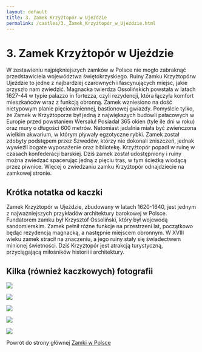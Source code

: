 ```yaml
---
layout: default
title: 3. Zamek Krzyżtopór w Ujeździe
permalink: /castles/3._Zamek_Krzyżtopór_w_Ujeździe.html
---
```


# 3. Zamek Krzyżtopór w Ujeździe

W zestawieniu najpiękniejszych zamków w Polsce nie mogło zabraknąć przedstawiciela województwa świętokrzyskiego. Ruiny Zamku Krzyżtopórw Ujeździe to jedne z najbardziej czarownych i fascynujących miejsc, jakie przyszło nam zwiedzić. Magnacka twierdza Ossolińskich powstała w latach 1627-44 w typie palazzo in fortezza, czyli rezydencji, która łączyła komfort mieszkańców wraz z funkcją obronną. Zamek wzniesiono na dość nietypowym planie pięcioramiennej, bastionowej gwiazdy. Pomyślcie tylko, że Zamek w Krzyżtoporze był jedną z największych budowli pałacowych w Europie przed powstaniem Wersalu! Posiadał 365 okien (tyle ile dni w roku) oraz mury o długości 600 metrów. Natomiast jadalnia miała być zwieńczona wielkim akwarium, w którym pływały egzotyczne rybki. Zamek został zdobyty podstępem przez Szwedów, którzy nie dokonali zniszczeń, jednak wywieźli bogate wyposażenie oraz bibliotekę. Krzyżtopór popadł w ruinę w czasach konfederacji barskiej. Dziś zamek został udostępniony i ruiny można zwiedzać spacerując jedną z pięciu tras, w tym ścieżką wiodącą przez piwnice. Więcej o zwiedzaniu zamku Krzyżtopór odnajdziecie na zamkowej stronie.

## Krótka notatka od kaczki

Zamek Krzyżtopór w Ujeździe, zbudowany w latach 1620-1640, jest jednym z najważniejszych przykładów architektury barokowej w Polsce. Fundatorem zamku był Krzysztof Ossoliński, który był wojewodą sandomierskim. Zamek pełnił różne funkcje na przestrzeni lat, początkowo będąc rezydencją magnacką, a następnie miejscem obronnym. W XVIII wieku zamek stracił na znaczeniu, a jego ruiny stały się świadectwem minionej świetności. Dziś Krzyżtopór jest atrakcją turystyczną, przyciągającą miłośników historii i architektury.

## Kilka (również kaczkowych) fotografii

![](https://lh3.googleusercontent.com/3gPNfn3zZPy942eullUvMq8FuVARQX85RORL17e4VDGHs-N8cbCw4DtMk7Uzj-HOUZUkmKMU_6SZdCkDjpd0ZXRQIQJnwSDUi2363rGiolNuTQpI_CO_0R1pjL3rqiVmxg5mU4CckFo=w976)

![](https://polskapogodzinach.pl/wp-content/uploads/2019/05/zamek-krzyztopor-palazzo-in-fortezza.jpg)

![](https://i.pinimg.com/originals/67/e0/3b/67e03b1e88c38c36f121a67dbe50c963.png)

![](http://www.malopolska24.pl/wp-content/uploads/2013/12/zdjecia-lotnicze-Widok-na-ruiny-zamku-Krzyztopor-w-Ujezdzie.jpg)

![](https://lh3.googleusercontent.com/FDzZXBjpsv5VFtCjmLtGDnMwtJ2fR6z7Zg2PKz3qk4UMFXaeZemVWd_D_3ym_fHpldwXzehNAc91zLRDjR_32XQDAcbv20JSmV_0_b5EWApfap4PyM9QJ2r8NoqYF3bO4LPiJ1TLLOI=w976)

Powrót do strony głównej [Zamki w Polsce](../index.md)

